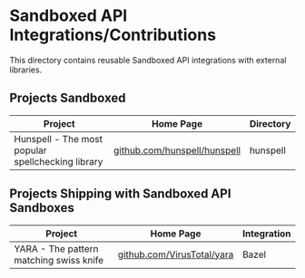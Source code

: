 # Sandboxed API Integrations/Contributions

This directory contains reusable Sandboxed API integrations with external
libraries.

## Projects Sandboxed

Project                                           | Home Page                                                                | Directory
------------------------------------------------- | ------------------------------------------------------------------------ | -----------
Hunspell - The most popular spellchecking library | [github.com/hunspell/hunspell](https://github.com/hunspell/hunspell)     | hunspell

## Projects Shipping with Sandboxed API Sandboxes

Project                                 | Home Page                                                        | Integration
--------------------------------------- | ---------------------------------------------------------------- | -----------
YARA - The pattern matching swiss knife | [github.com/VirusTotal/yara](https://github.com/VirusTotal/yara) | Bazel
